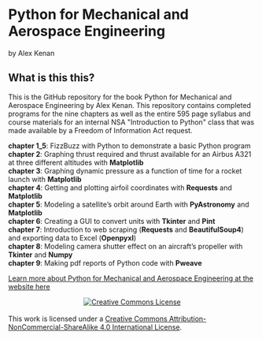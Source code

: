 # Python for Mechanical and Aerospace Engineering
by Alex Kenan


## What is this this?

This is the GitHub repository for the book Python for Mechanical and Aerospace Engineering by Alex Kenan. This repository contains completed programs for the nine chapters as well as the entire 595 page syllabus and course materials for an internal NSA "Introduction to Python" class that was made available by a Freedom of Information Act request.

**chapter 1_5**:  FizzBuzz with Python to demonstrate a basic Python program  
**chapter 2**:	Graphing thrust required and thrust available for an Airbus A321 at three different altitudes with **Matplotlib**  
**chapter 3**:	Graphing dynamic pressure as a function of time for a rocket launch with **Matplotlib**    
**chapter 4**:	Getting and plotting airfoil coordinates with **Requests** and **Matplotlib**  
**chapter 5**:	Modeling a satellite’s orbit around Earth with **PyAstronomy** and **Matplotlib**  
**chapter 6**:	Creating a GUI to convert units with **Tkinter** and **Pint**  
**chapter 7**:	Introduction to web scraping (**Requests** and **BeautifulSoup4**) and exporting data to Excel (**Openpyxl**)  
**chapter 8**:	Modeling camera shutter effect on an aircraft’s propeller with **Tkinter** and **Numpy**    
**chapter 9**:	Making pdf reports of Python code with **Pweave**  


[Learn more about Python for Mechanical and Aerospace Engineering at the website here](https://pymae.github.io)


<center><a rel="license" href="http://creativecommons.org/licenses/by-nc-sa/4.0/"><img alt="Creative Commons License" style="border-width:0" src="https://i.creativecommons.org/l/by-nc-sa/4.0/88x31.png" /></a></center><br />
This work is licensed under a <a rel="license" href="http://creativecommons.org/licenses/by-nc-sa/4.0/">Creative Commons Attribution-NonCommercial-ShareAlike 4.0 International License</a>.

